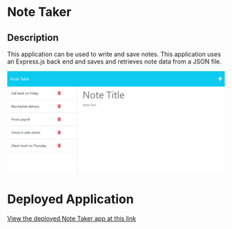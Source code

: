 # Note Taker

## Description

This application can be used to write and save notes. This application uses an Express.js back end and saves and retrieves note data from a JSON file.

![Existing notes are listed in the left-hand column with empty fields on the right-hand side for the new note’s title and text.](./assets/11-express-homework-demo-01.png)

# Deployed Application

[View the deployed Note Taker app at this link](https://note-taker-jmcconna.herokuapp.com/)